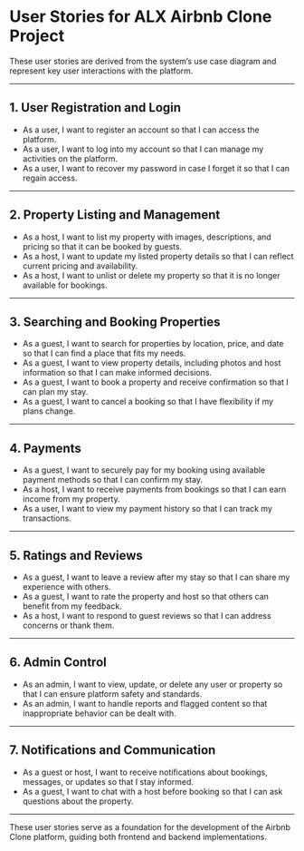 # User Stories for ALX Airbnb Clone Project

These user stories are derived from the system’s use case diagram and represent key user interactions with the platform.

---

## 1. User Registration and Login
- As a user, I want to register an account so that I can access the platform.
- As a user, I want to log into my account so that I can manage my activities on the platform.
- As a user, I want to recover my password in case I forget it so that I can regain access.

---

## 2. Property Listing and Management
- As a host, I want to list my property with images, descriptions, and pricing so that it can be booked by guests.
- As a host, I want to update my listed property details so that I can reflect current pricing and availability.
- As a host, I want to unlist or delete my property so that it is no longer available for bookings.

---

## 3. Searching and Booking Properties
- As a guest, I want to search for properties by location, price, and date so that I can find a place that fits my needs.
- As a guest, I want to view property details, including photos and host information so that I can make informed decisions.
- As a guest, I want to book a property and receive confirmation so that I can plan my stay.
- As a guest, I want to cancel a booking so that I have flexibility if my plans change.

---

## 4. Payments
- As a guest, I want to securely pay for my booking using available payment methods so that I can confirm my stay.
- As a host, I want to receive payments from bookings so that I can earn income from my property.
- As a user, I want to view my payment history so that I can track my transactions.

---

## 5. Ratings and Reviews
- As a guest, I want to leave a review after my stay so that I can share my experience with others.
- As a guest, I want to rate the property and host so that others can benefit from my feedback.
- As a host, I want to respond to guest reviews so that I can address concerns or thank them.

---

## 6. Admin Control
- As an admin, I want to view, update, or delete any user or property so that I can ensure platform safety and standards.
- As an admin, I want to handle reports and flagged content so that inappropriate behavior can be dealt with.

---

## 7. Notifications and Communication
- As a guest or host, I want to receive notifications about bookings, messages, or updates so that I stay informed.
- As a guest, I want to chat with a host before booking so that I can ask questions about the property.

---

These user stories serve as a foundation for the development of the Airbnb Clone platform, guiding both frontend and backend implementations.
